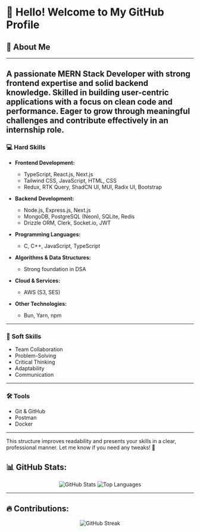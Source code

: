 # 👋 Hello! Welcome to My GitHub Profile

## 🌟 About Me
---
A passionate MERN Stack Developer with strong frontend expertise and solid backend knowledge. Skilled in building user-centric applications with a focus on clean code and performance. Eager to grow through meaningful challenges and contribute effectively in an internship role.  
---

### 💻 **Hard Skills**

- **Frontend Development:**  
  - TypeScript, React.js, Next.js  
  - Tailwind CSS, JavaScript, HTML, CSS  
  - Redux, RTK Query, ShadCN UI, MUI, Radix UI, Bootstrap  

- **Backend Development:**  
  - Node.js, Express.js, Next.js  
  - MongoDB, PostgreSQL (Neon), SQLite, Redis  
  - Drizzle ORM, Clerk, Socket.io, JWT  

- **Programming Languages:**  
  - C, C++, JavaScript, TypeScript  

- **Algorithms & Data Structures:**  
  - Strong foundation in DSA  

- **Cloud & Services:**  
  - AWS (S3, SES)  

- **Other Technologies:**  
  - Bun, Yarn, npm  

---

### 🤝 **Soft Skills**

- Team Collaboration  
- Problem-Solving  
- Critical Thinking  
- Adaptability  
- Communication  

---

### 🛠️ **Tools**

- Git & GitHub  
- Postman  
- Docker  

---

This structure improves readability and presents your skills in a clear, professional manner. Let me know if you need any tweaks! 🚀

## 📊 GitHub Stats:
<p align="center">
  <img src="https://github-readme-stats.vercel.app/api?username=CodeSciRahul&show_icons=true&theme=radical" alt="GitHub Stats" />
  <img src="https://github-readme-stats.vercel.app/api/top-langs/?username=CodeSciRahul&layout=compact&theme=radical" alt="Top Languages" />
</p>

---

## 🔥 Contributions:
<p align="center">
<img src="https://github-readme-streak-stats.herokuapp.com/?user=CodeSciRahul&theme=radical" alt="GitHub Streak" />
</p>
